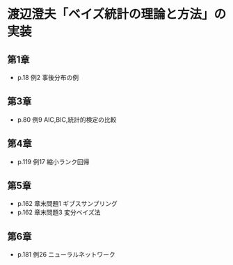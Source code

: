 # 渡辺澄夫「ベイズ統計の理論と方法」の実装

## 第1章
- p.18 例2 事後分布の例

## 第3章
- p.80 例9 AIC,BIC,統計的検定の比較

## 第4章
- p.119 例17 縮小ランク回帰

## 第5章
- p.162 章末問題1 ギブスサンプリング
- p.162 章末問題3 変分ベイズ法

## 第6章
- p.181 例26 ニューラルネットワーク
